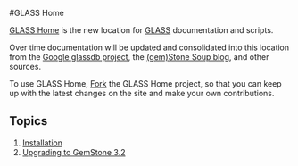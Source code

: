 #GLASS Home

[GLASS Home][4] is the new location for [GLASS][3] documentation and scripts. 

Over time documentation will be updated and 
consolidated into this location from the [Google glassdb project][1], the 
[(gem)Stone Soup blog][2], and other sources.

To use GLASS Home, [Fork][5] the GLASS Home project, so that you can keep up 
with the latest changes on the site and make your own contributions.

## Topics
1. [Installation](docs/install/README.md)
2. [Upgrading to GemStone 3.2](docs/upgrade/README.md)

[1]: http://code.google.com/p/glassdb/
[2]: http://gemstonesoup.wordpress.com/
[3]: http://gemtalksystems.com/index.php/community/community-for-glass-seaside/
[4]: https://github.com/glassdb/glassHome
[5]: https://help.github.com/articles/fork-a-repo
